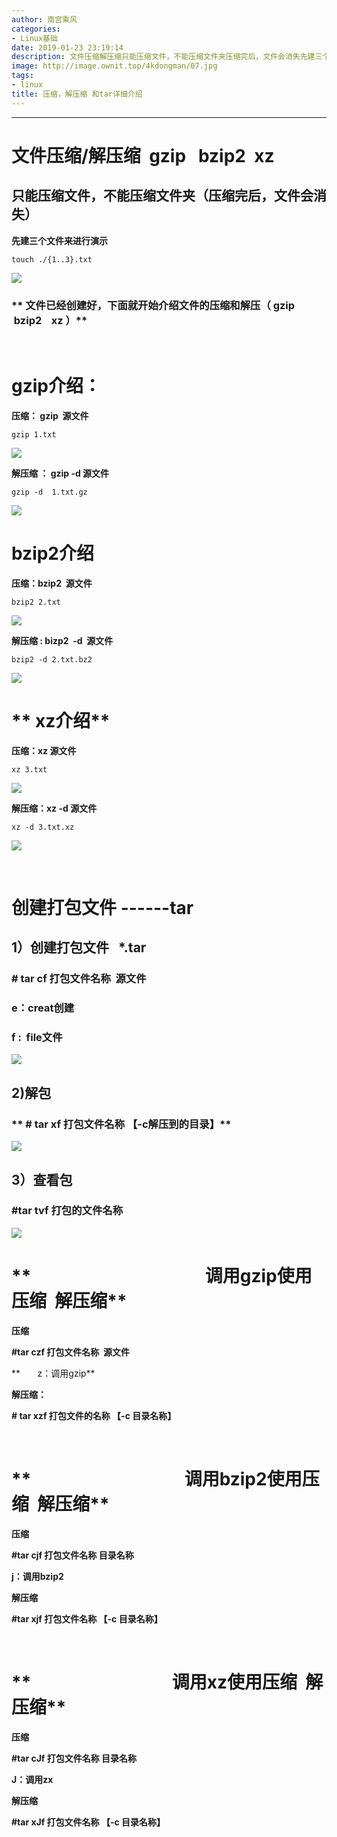 ```yaml
---
author: 南宫乘风
categories:
- Linux基础
date: 2019-01-23 23:19:14
description: 文件压缩解压缩只能压缩文件，不能压缩文件夹压缩完后，文件会消失先建三个文件来进行演示文件已经创建好，下面就开始介绍文件的压缩和解压介绍：压缩：源文件解压缩：源文件介绍压缩：源文件解压缩源文件介绍压缩：。。。。。。。
image: http://image.ownit.top/4kdongman/07.jpg
tags:
- linux
title: 压缩，解压缩 和tar详细介绍
---
```


<!--more-->

---

# **文件压缩/解压缩  gzip   bzip2  xz**

## **只能压缩文件，不能压缩文件夹（压缩完后，文件会消失）**

**先建三个文件来进行演示**

```
touch ./{1..3}.txt
```

![](http://image.ownit.top/csdn/20190123225310151.png)

### ** 文件已经创建好，下面就开始介绍文件的压缩和解压（ gzip   bzip2    xz ）**

 

# **gzip介绍：**

**压缩： gzip  源文件**

```
gzip 1.txt
```

![](http://image.ownit.top/csdn/20190123225534394.png)

**解压缩 ： gzip \-d 源文件**

```
gzip -d  1.txt.gz 
```

![](http://image.ownit.top/csdn/20190123225717616.png)

# bzip2介绍

**压缩：bzip2  源文件**

```
bzip2 2.txt
```

![](http://image.ownit.top/csdn/20190123225948102.png)

**解压缩 : bizp2  \-d  源文件**

```
bzip2 -d 2.txt.bz2
```

![](http://image.ownit.top/csdn/2019012323044277.png)

# ** xz介绍**

**压缩：xz 源文件**

```
xz 3.txt
```

![](http://image.ownit.top/csdn/20190123230639519.png)

**解压缩：xz \-d 源文件**

```
xz -d 3.txt.xz 
```

![](http://image.ownit.top/csdn/20190123231253353.png)

 

# **创建打包文件 ------tar**

## **1）创建打包文件   \*.tar**

### **\# tar cf 打包文件名称  源文件**

### **e：creat创建**

### **f :  file文件**

![](http://image.ownit.top/csdn/20190123231536899.png)

## **2\)解包**

### ** \# tar xf 打包文件名称 【-c解压到的目录】**

![](http://image.ownit.top/csdn/20190123231729588.png)

## **3）查看包**

### **#tar tvf 打包的文件名称**

![](http://image.ownit.top/csdn/20190123231619516.png)

# **                                          调用gzip使用压缩  解压缩**

**压缩**

**#tar czf 打包文件名称  源文件**

**       z：调用gzip**

**解压缩：**

**\# tar xzf 打包文件的名称 【-c 目录名称】**

 

# **                                     调用bzip2使用压缩  解压缩**

**压缩**

**#tar cjf 打包文件名称 目录名称**

**j：调用bzip2**

**解压缩**

**#tar xjf 打包文件名称 【-c 目录名称】**

 

# **                                  调用xz使用压缩  解压缩**

**压缩**

**#tar cJf 打包文件名称 目录名称**

**J：调用zx**

**解压缩**

**#tar xJf 打包文件名称 【-c 目录名称】**